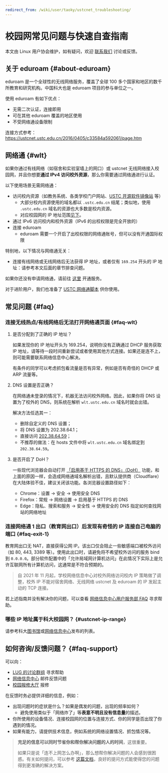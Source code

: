 ```yaml
---
redirect_from: /wiki/user/taoky/ustcnet_troubleshooting/
---
```


# 校园网常见问题与快速自查指南

本文由 Linux 用户协会维护，如有疑问，欢迎 [联系我们](/wiki/lug/contact/) 讨论或反馈。

## 关于 eduroam {#about-eduroam}

eduroam 是一个全球性的无线网络服务，覆盖了全球 100 多个国家和地区的数千所教育和研究机构。中国科大也是 eduroam 项目的参与单位之一。

使用 eduroam 有如下优点：

- 无需二次认证，连接即用
- 可在其他 eduroam 覆盖的地区使用
- 不受网络通设备限制

连接方式参考：<https://ustcnet.ustc.edu.cn/2016/0405/c33584a592061/page.htm>

## 网络通 {#wlt}

如果你通过有线网络（如宿舍和实验室墙上的网口）或 ustcnet 无线网络接入校园网，并且你想要**通过 IPv4 访问校外资源**，那么你需要通过网络通进行认证。

以下使用场景无需网络通：

- 访问校内资源（如教务系统、各类学校门户网站、[USTC 开源软件镜像站](https://mirrors.ustc.edu.cn) 等）
  - 大部分校内资源使用的域名都以 `.ustc.edu.cn` 结尾；类似地，使用 `.ustc.edu.cn` 域名的资源也大多数是校内资源。
  - 对应校园网的 IP 地址范围[见下](#ustcnet-ip-range)。
- 通过 IPv6 访问校内和校外资源（IPv6 的出校权限是完全开放的）
- 连接 eduroam
  - eduroam 需要一个开启了出校权限的网络通账号，但可以没有开通国际权限

特别地，以下情况与网络通无关：

- 连接有线网络或无线网络后无法获得 IP 地址，或者仅有 `169.254` 开头的 IP 地址：请参考本文后面的章节排查问题。

如果你还没有申请网络通，请前往 [这里](https://ustcnet.ustc.edu.cn/service/index.php?activeTab=tabWelcome) 开通服务。

对于进阶用户，我们也准备了 [USTC 网络通脚本](/wiki/scripts/wlt/) 供你使用。

## 常见问题 {#faq}

### 连接无线热点/有线网络后无法打开网络通页面 {#faq-wlt}

1. 是否分配到了正确的 IP 地址？

   如果发现你的 IP 地址开头为 169.254，说明你没有正确通过 DHCP 服务获取 IP 地址，请等待一段时间重新尝试或者使用其他方式连接。如果还是连不上，则可能需要联系网络信息中心解决。

   有条件的同学可以考虑抓包看流量是否有异常，例如是否有奇怪的 DHCP 或 ARP 流量等。

2. DNS 设置是否正确？

   在网络通未登录的情况下，机器无法访问校外网络。因此，如果你将 DNS 设置为了校外的 DNS，则系统在解析 `wlt.ustc.edu.cn` 域名时就会出错。

   解决方法任选其一：

   - 删除自定义的 DNS 设置；
   - 将 DNS 设置为 202.38.64.1；
   - 直接访问 [202.38.64.59](http://202.38.64.59)；
   - 不推荐的做法：在 hosts 文件中将 `wlt.ustc.edu.cn` 域名绑定到 `202.38.64.59`。

3. 是否开启了 DoH？

   一些现代浏览器会自动打开 [「启用基于 HTTPS 的 DNS」（DoH）](https://zh.wikipedia.org/wiki/DNS_over_HTTPS) 功能，和上面的原因一样，会造成网络通域名解析出错，且默认提供商（Cloudflare）在大陆体验不佳，建议关闭该功能。各浏览器设置路径如下：

   - Chrome：设置 → 安全 → 使用安全 DNS
   - Firefox：常规 → 网络设置 → 启用基于 HTTPS 的 DNS
   - Edge：隐私、搜索和服务 → 安全性 → 使用安全的 DNS 指定如何查找网站的网络地址

### 连接网络通 1 出口（教育网出口）后发现有奇怪的 IP 连接自己电脑的端口 {#faq-exit-1}

教育网出口无 NAT，直接获得公网 IP。该出口仅会阻止一些敏感端口被校外访问（如 80, 443, 3389 等）。使用此出口时，请避免将不希望校外访问的服务 bind 到 `0.0.0.0`。部分软件配置中的「允许局域网计算机访问」在此情况下实际上是允许互联网所有计算机访问，这通常是不符合预期的。

> 自 2021 年 11 月起，学校网络信息中心对校外网络访问校内 IP 策略做了调整，校外 IP 不能对宿舍网络、无线网络 ustcnet 及 eduroam 的 IP 发起主动的 TCP 连接。

若上述指南并没有解决你的问题，可以查看 [网络信息中心用户服务部 FAQ](https://netfee.ustc.edu.cn/faq/) 寻求帮助。

### 哪些 IP 地址属于科大校园网？ {#ustcnet-ip-range}

请参考科大[图书馆](https://lib.ustc.edu.cn/uncategorized/%E7%A7%91%E5%A4%A7%E6%A0%A1%E5%9B%AD%E7%BD%91ip%E5%9C%B0%E5%9D%80%E8%8C%83%E5%9B%B4/)或[网络信息中心](https://git.ustc.edu.cn/ustcnic/docs/-/blob/master/IP_AS.md)发布的列表。

## 如何咨询/反馈问题？ {#faq-support}

可以向：

- [LUG 的讨论群组](/wiki/lug/contact/) 寻求帮助
- [网络信息中心](https://ustcnet.ustc.edu.cn/) 邮件反馈问题
- [校园报修大厅](https://xsfw.ustc.edu.cn/) 报修

在反馈时务必提供详细的信息，例如：

- 出现问题时的症状是什么？如果是偶发的问题，出现的频率如何？
  - 避免使用类似于「网络炸了」等**表意不明且没有信息量**的描述。
- 你所使用的设备情况、连接校园网的位置与连接方式、你的同学是否出现了你遇到的情况。
- 如果有能力，请提供技术信息，例如系统的网络设置情况、抓包情况等。

> **充足的信息可以同时节省你和帮你解决问题的人的时间**，这很重要。
>
> 如果只是说「连不上网怎么办啊」，那么想帮你解决问题的人会感到很困惑。有关如何提问，可以参考 [这篇文档](/wiki/doc/howtoask/)，良好的提问方式能使得您的问题得到更准确的解决方案。
